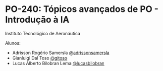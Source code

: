 # PO-240: Tópicos avançados de PO - Introdução à IA
Instituto Tecnológico de Aeronáutica

Alunos:
- Adrisson Rogério Samersla [@adrissonsamersla](https://github.com/adrissonsamersla)
- Gianluigi Dal Toso [@gitoso](https://github.com/gitoso)
- Lucas Alberto Bilobran Lema [@lucasbilobran](https://github.com/lucasbilobran)